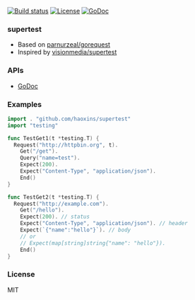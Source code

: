
[![Build status][travis-img]][travis-url]
[![License][license-img]][license-url]
[![GoDoc][doc-img]][doc-url]

### supertest

* Based on [parnurzeal/gorequest](https://github.com/parnurzeal/gorequest)
* Inspired by [visionmedia/supertest](https://github.com/visionmedia/supertest)

### APIs






* [GoDoc](http://godoc.org/github.com/haoxins/supertest)

### Examples

```go
import . "github.com/haoxins/supertest"
import "testing"

func TestGet1(t *testing.T) {
  Request("http://httpbin.org", t).
    Get("/get").
    Query("name=test").
    Expect(200).
    Expect("Content-Type", "application/json").
    End()
}

func TestGet2(t *testing.T) {
  Request("http://example.com").
    Get("/hello").
    Expect(200). // status
    Expect("Content-Type", "application/json"). // header
    Expect(`{"name":"hello"}`). // body
    // or
    // Expect(map[string]string{"name": "hello"}).
    End()
}
```

### License
MIT

[travis-img]: https://img.shields.io/travis/haoxins/supertest.svg?style=flat-square
[travis-url]: https://travis-ci.org/haoxins/supertest
[license-img]: https://img.shields.io/badge/license-MIT-green.svg?style=flat-square
[license-url]: http://opensource.org/licenses/MIT
[doc-img]: https://img.shields.io/badge/GoDoc-reference-blue.svg?style=flat-square
[doc-url]: http://godoc.org/github.com/haoxins/supertest
